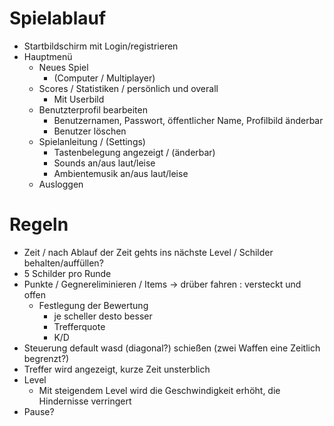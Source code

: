 # Spielablauf 
- Startbildschirm mit Login/registrieren
- Hauptmenü 
  - Neues Spiel 
    - (Computer / Multiplayer)
  - Scores / Statistiken / persönlich und overall
    - Mit Userbild
  - Benutzterprofil bearbeiten
    - Benutzernamen, Passwort, öffentlicher Name, Profilbild änderbar
    - Benutzer löschen
  - Spielanleitung / (Settings)
    - Tastenbelegung angezeigt / (änderbar)
    - Sounds an/aus laut/leise
    - Ambientemusik an/aus laut/leise
  - Ausloggen

# Regeln
- Zeit / nach Ablauf der Zeit gehts ins nächste Level / Schilder behalten/auffüllen?
- 5 Schilder pro Runde
- Punkte / Gegnereliminieren / Items -> drüber fahren : versteckt und offen
  - Festlegung der Bewertung
    - je scheller desto besser
    - Trefferquote
    - K/D
- Steuerung default wasd (diagonal?) schießen (zwei Waffen eine Zeitlich begrenzt?)
- Treffer wird angezeigt, kurze Zeit unsterblich
- Level
  - Mit steigendem Level wird die Geschwindigkeit erhöht, die Hindernisse verringert
- Pause?